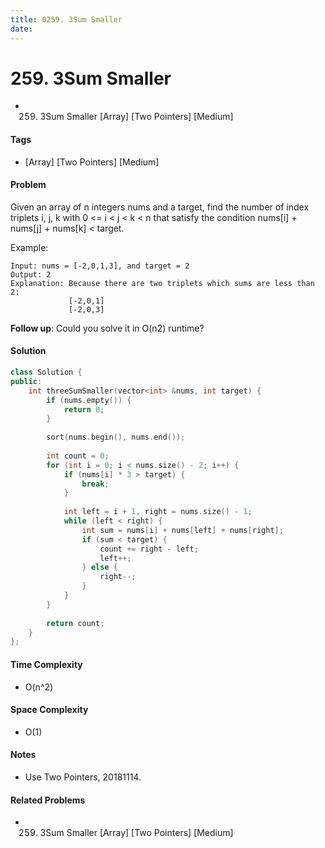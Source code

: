 ```yaml
---
title: 0259. 3Sum Smaller
date: 
---
```


# 259. 3Sum Smaller
- 259. 3Sum Smaller [Array] [Two Pointers] [Medium]

#### Tags
- [Array] [Two Pointers] [Medium]

#### Problem
Given an array of n integers nums and a target, find the number of index triplets i, j, k with 0 <= i < j < k < n that satisfy the condition nums[i] + nums[j] + nums[k] < target.

Example:

    Input: nums = [-2,0,1,3], and target = 2
    Output: 2 
    Explanation: Because there are two triplets which sums are less than 2:
                 [-2,0,1]
                 [-2,0,3]

**Follow up**: Could you solve it in O(n2) runtime?

#### Solution
``` C++
class Solution {
public:
    int threeSumSmaller(vector<int> &nums, int target) {
        if (nums.empty()) {
            return 0;
        }
        
        sort(nums.begin(), nums.end());
        
        int count = 0;
        for (int i = 0; i < nums.size() - 2; i++) {
            if (nums[i] * 3 > target) {
                break;
            }
            
            int left = i + 1, right = nums.size() - 1;
            while (left < right) {
                int sum = nums[i] + nums[left] + nums[right];
                if (sum < target) {
                    count += right - left;
                    left++;
                } else {
                    right--;
                }
            }
        }
        
        return count;
    }
};
```

#### Time Complexity
- O(n^2)

#### Space Complexity
- O(1)

#### Notes
- Use Two Pointers, 20181114.

#### Related Problems
- 259. 3Sum Smaller [Array] [Two Pointers] [Medium]
